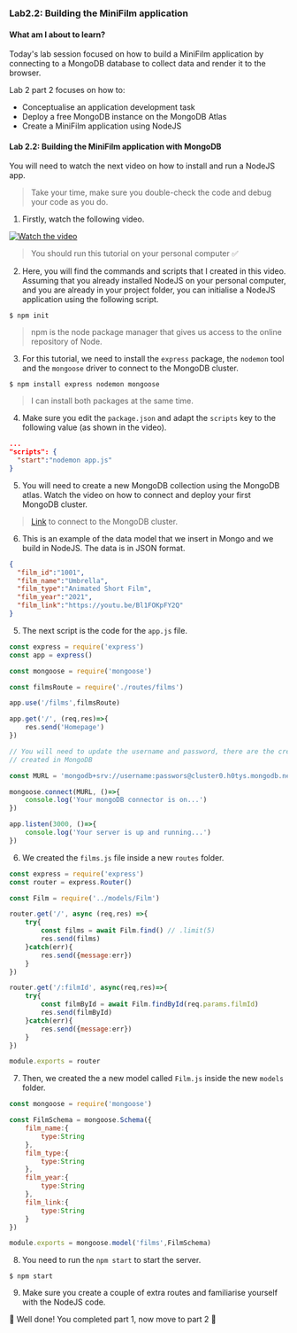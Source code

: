 ### Lab2.2: Building the MiniFilm application

#### What am I about to learn?

Today's lab session focused on how to build a MiniFilm application by connecting to a MongoDB database to collect data and render it to the browser.

Lab 2 part 2 focuses on how to:

* Conceptualise an application development task
* Deploy a free MongoDB instance on the MongoDB Atlas
* Create a MiniFilm application using NodeJS

#### Lab 2.2: Building the MiniFilm application with MongoDB

You will need to watch the next video on how to install and run a NodeJS app.

> Take your time, make sure you double-check the code and debug your code as you do.

1. Firstly, watch the following video.

[![Watch the video](https://i.ytimg.com/vi/TriF0rcEeHs/hqdefault.jpg)](https://youtu.be/TriF0rcEeHs)

> You should run this tutorial on your personal computer :white_check_mark:

2. Here, you will find the commands and scripts that I created in this video. Assuming that you already installed NodeJS on your personal computer, and you are already in your project folder, you can initialise a NodeJS application using the following script.

```shell
$ npm init
```

> npm is the node package manager that gives us access to the online repository of Node. 

3. For this tutorial, we need to install the `express` package, the  `nodemon` tool and the `mongoose` driver to connect to the MongoDB cluster.

```shell
$ npm install express nodemon mongoose
```

> I can install both packages at the same time.

4. Make sure you edit the `package.json` and adapt the `scripts` key to the following value (as shown in the video).

```json
...
"scripts": {
  "start":"nodemon app.js"
}
```

5. You will need to create a new MongoDB collection using the MongoDB atlas. Watch the video on how to connect and deploy your first MongoDB cluster.

> [Link](https://www.mongodb.com/cloud/atlas/lp/try2?utm_source=google&utm_campaign=gs_emea_united_kingdom_search_core_brand_atlas_desktop&utm_term=mongodb%20atlas%20login&utm_medium=cpc_paid_search&utm_ad=e&utm_ad_campaign_id=12212624581&adgroup=115749705303&gclid=CjwKCAiA55mPBhBOEiwANmzoQrRYt9_LM38WefyAApthSkD3j0I_soqf9RiNSKQnr2YL9oaLhXJEEhoChb4QAvD_BwE) to connect to the MongoDB cluster.

6. This is an example of the data model that we insert in Mongo and we build in NodeJS. The data is in JSON format.

```json
{
  "film_id":"1001",
  "film_name":"Umbrella",
  "film_type":"Animated Short Film",
  "film_year":"2021",
  "film_link":"https://youtu.be/Bl1FOKpFY2Q"
}
```

5. The next script is the code for the `app.js` file.

```javascript
const express = require('express')
const app = express()

const mongoose = require('mongoose')

const filmsRoute = require('./routes/films')

app.use('/films',filmsRoute)

app.get('/', (req,res)=>{
    res.send('Homepage')
})

// You will need to update the username and password, there are the credentials that you 
// created in MongoDB

const MURL = 'mongodb+srv://username:passwors@cluster0.h0tys.mongodb.net/MiniFilms?retryWrites=true&w=majority'

mongoose.connect(MURL, ()=>{
    console.log('Your mongoDB connector is on...')
})

app.listen(3000, ()=>{
    console.log('Your server is up and running...')
})
```

6. We created the `films.js` file inside a new `routes` folder.

```javascript
const express = require('express')
const router = express.Router()

const Film = require('../models/Film')

router.get('/', async (req,res) =>{ 
    try{
        const films = await Film.find() // .limit(5)
        res.send(films)
    }catch(err){
        res.send({message:err})
    }
})

router.get('/:filmId', async(req,res)=>{
    try{
        const filmById = await Film.findById(req.params.filmId)
        res.send(filmById)
    }catch(err){
        res.send({message:err})
    }
})

module.exports = router
```

7. Then, we created the a new model called `Film.js` inside the new `models` folder.

```javascript
const mongoose = require('mongoose')

const FilmSchema = mongoose.Schema({
    film_name:{
        type:String
    },
    film_type:{
        type:String
    },
    film_year:{
        type:String
    },
    film_link:{
        type:String
    }
})

module.exports = mongoose.model('films',FilmSchema)
```

8. You need to run the `npm start` to start the server.

```shell
$ npm start
```

9. Make sure you create a couple of extra routes and familiarise yourself with the NodeJS code.

:checkered_flag: Well done! You completed part 1, now move to part 2 :clap:
